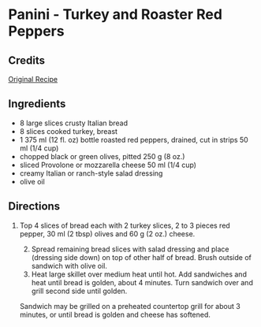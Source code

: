# Panini - Turkey and Roaster Red Peppers 

<!-- BEGIN content -->

## Credits

[Original Recipe](http://www.theworldwidegourmet.com/poultry/turkey/bball-panini.htm "http://www.theworldwidegourmet.com/poultry/turkey/bball-panini.htm")

## Ingredients

- 8 large slices crusty Italian bread 
- 8 slices cooked turkey, breast 
- 1 375 ml (12 fl. oz) bottle roasted red peppers, drained, cut in strips 50 ml (1/4 cup) 
- chopped black or green olives, pitted 250 g (8 oz.) 
- sliced Provolone or mozzarella cheese 50 ml (1/4 cup) 
- creamy Italian or ranch-style salad dressing 
- olive oil

## Directions

1. Top 4 slices of bread each with 2 turkey slices, 2 to 3 pieces red pepper, 30 ml (2 tbsp) olives and 60 g (2 oz.) cheese.

    2. Spread remaining bread slices with salad dressing and place (dressing side down) on top of other half of bread. Brush outside of sandwich with olive oil.
      3. Heat large skillet over medium heat until hot. Add sandwiches and heat until bread is golden, about 4 minutes. Turn sandwich over and grill second side until golden.

    Sandwich may be grilled on a preheated countertop grill for about 3 minutes, or until bread is golden and cheese has softened.

<!-- END content -->

